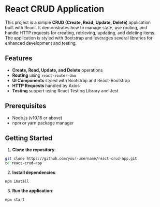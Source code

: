 # React CRUD Application

This project is a simple **CRUD (Create, Read, Update, Delete)** application built with React. It demonstrates how to manage state, use routing, and handle HTTP requests for creating, retrieving, updating, and deleting items. The application is styled with Bootstrap and leverages several libraries for enhanced development and testing.

## Features

- **Create, Read, Update, and Delete** operations
- **Routing** using `react-router-dom`
- **UI Components** styled with Bootstrap and React-Bootstrap
- **HTTP Requests** handled by Axios
- **Testing** support using React Testing Library and Jest

## Prerequisites

- Node.js (v10.16 or above)
- npm or yarn package manager

## Getting Started

1. **Clone the repository**:
```bash
git clone https://github.com/your-username/react-crud-app.git
cd react-crud-app
```   
2. **Install dependencies**:
```bash
npm install
```
3. **Run the application**:
```bash
npm start
```
